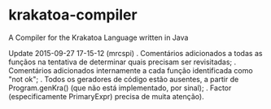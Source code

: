 # krakatoa-compiler
A Compiler for the Krakatoa Language written in Java

Update 2015-09-27 17-15-12 (mrcspi)
. Comentários adicionados a todas as funçãos na tentativa de determinar quais precisam ser revisitadas;
. Comentários adicionados internamente a cada função identificada como "not ok";
. Todos os geradores de código estão ausentes, a partir de Program.genKra() (que não está implementado, por sinal);
. Factor (especificamente PrimaryExpr) precisa de muita atenção).
